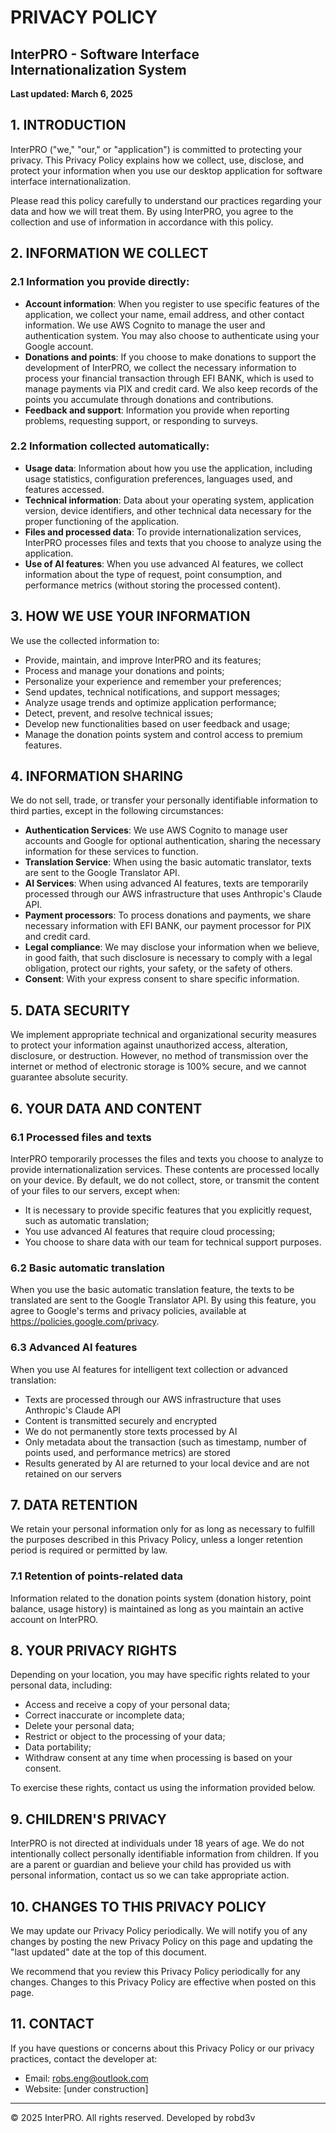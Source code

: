 # PRIVACY POLICY
## InterPRO - Software Interface Internationalization System
**Last updated: March 6, 2025**

## 1. INTRODUCTION

InterPRO ("we," "our," or "application") is committed to protecting your privacy. This Privacy Policy explains how we collect, use, disclose, and protect your information when you use our desktop application for software interface internationalization.

Please read this policy carefully to understand our practices regarding your data and how we will treat them. By using InterPRO, you agree to the collection and use of information in accordance with this policy.

## 2. INFORMATION WE COLLECT

### 2.1 Information you provide directly:
- **Account information**: When you register to use specific features of the application, we collect your name, email address, and other contact information. We use AWS Cognito to manage the user and authentication system. You may also choose to authenticate using your Google account.
- **Donations and points**: If you choose to make donations to support the development of InterPRO, we collect the necessary information to process your financial transaction through EFI BANK, which is used to manage payments via PIX and credit card. We also keep records of the points you accumulate through donations and contributions.
- **Feedback and support**: Information you provide when reporting problems, requesting support, or responding to surveys.

### 2.2 Information collected automatically:
- **Usage data**: Information about how you use the application, including usage statistics, configuration preferences, languages used, and features accessed.
- **Technical information**: Data about your operating system, application version, device identifiers, and other technical data necessary for the proper functioning of the application.
- **Files and processed data**: To provide internationalization services, InterPRO processes files and texts that you choose to analyze using the application.
- **Use of AI features**: When you use advanced AI features, we collect information about the type of request, point consumption, and performance metrics (without storing the processed content).

## 3. HOW WE USE YOUR INFORMATION

We use the collected information to:

- Provide, maintain, and improve InterPRO and its features;
- Process and manage your donations and points;
- Personalize your experience and remember your preferences;
- Send updates, technical notifications, and support messages;
- Analyze usage trends and optimize application performance;
- Detect, prevent, and resolve technical issues;
- Develop new functionalities based on user feedback and usage;
- Manage the donation points system and control access to premium features.

## 4. INFORMATION SHARING

We do not sell, trade, or transfer your personally identifiable information to third parties, except in the following circumstances:

- **Authentication Services**: We use AWS Cognito to manage user accounts and Google for optional authentication, sharing the necessary information for these services to function.
- **Translation Service**: When using the basic automatic translator, texts are sent to the Google Translator API.
- **AI Services**: When using advanced AI features, texts are temporarily processed through our AWS infrastructure that uses Anthropic's Claude API.
- **Payment processors**: To process donations and payments, we share necessary information with EFI BANK, our payment processor for PIX and credit card.
- **Legal compliance**: We may disclose your information when we believe, in good faith, that such disclosure is necessary to comply with a legal obligation, protect our rights, your safety, or the safety of others.
- **Consent**: With your express consent to share specific information.

## 5. DATA SECURITY

We implement appropriate technical and organizational security measures to protect your information against unauthorized access, alteration, disclosure, or destruction. However, no method of transmission over the internet or method of electronic storage is 100% secure, and we cannot guarantee absolute security.

## 6. YOUR DATA AND CONTENT

### 6.1 Processed files and texts
InterPRO temporarily processes the files and texts you choose to analyze to provide internationalization services. These contents are processed locally on your device. By default, we do not collect, store, or transmit the content of your files to our servers, except when:

- It is necessary to provide specific features that you explicitly request, such as automatic translation;
- You use advanced AI features that require cloud processing;
- You choose to share data with our team for technical support purposes.

### 6.2 Basic automatic translation
When you use the basic automatic translation feature, the texts to be translated are sent to the Google Translator API. By using this feature, you agree to Google's terms and privacy policies, available at https://policies.google.com/privacy.

### 6.3 Advanced AI features
When you use AI features for intelligent text collection or advanced translation:

- Texts are processed through our AWS infrastructure that uses Anthropic's Claude API
- Content is transmitted securely and encrypted
- We do not permanently store texts processed by AI
- Only metadata about the transaction (such as timestamp, number of points used, and performance metrics) are stored
- Results generated by AI are returned to your local device and are not retained on our servers

## 7. DATA RETENTION

We retain your personal information only for as long as necessary to fulfill the purposes described in this Privacy Policy, unless a longer retention period is required or permitted by law.

### 7.1 Retention of points-related data
Information related to the donation points system (donation history, point balance, usage history) is maintained as long as you maintain an active account on InterPRO.

## 8. YOUR PRIVACY RIGHTS

Depending on your location, you may have specific rights related to your personal data, including:

- Access and receive a copy of your personal data;
- Correct inaccurate or incomplete data;
- Delete your personal data;
- Restrict or object to the processing of your data;
- Data portability;
- Withdraw consent at any time when processing is based on your consent.

To exercise these rights, contact us using the information provided below.

## 9. CHILDREN'S PRIVACY

InterPRO is not directed at individuals under 18 years of age. We do not intentionally collect personally identifiable information from children. If you are a parent or guardian and believe your child has provided us with personal information, contact us so we can take appropriate action.

## 10. CHANGES TO THIS PRIVACY POLICY

We may update our Privacy Policy periodically. We will notify you of any changes by posting the new Privacy Policy on this page and updating the "last updated" date at the top of this document.

We recommend that you review this Privacy Policy periodically for any changes. Changes to this Privacy Policy are effective when posted on this page.

## 11. CONTACT

If you have questions or concerns about this Privacy Policy or our privacy practices, contact the developer at:

- Email: robs.eng@outlook.com
- Website: [under construction]

---

© 2025 InterPRO. All rights reserved.
Developed by robd3v
